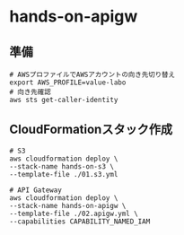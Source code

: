 # hands-on-apigw

## 準備
```shell
# AWSプロファイルでAWSアカウントの向き先切り替え
export AWS_PROFILE=value-labo
# 向き先確認
aws sts get-caller-identity
````

## CloudFormationスタック作成
```shell
# S3
aws cloudformation deploy \
--stack-name hands-on-s3 \
--template-file ./01.s3.yml

# API Gateway
aws cloudformation deploy \
--stack-name hands-on-apigw \
--template-file ./02.apigw.yml \
--capabilities CAPABILITY_NAMED_IAM
```
